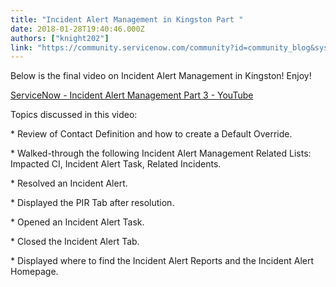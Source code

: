 ```yaml
---
title: "Incident Alert Management in Kingston Part "
date: 2018-01-28T19:40:46.000Z
authors: ["knight202"]
link: "https://community.servicenow.com/community?id=community_blog&sys_id=cefd662ddbd0dbc01dcaf3231f961919"
---
```

<p>Below is the final video on Incident Alert Management in Kingston! Enjoy!</p><p></p><p><a href="https://youtu.be/htbXQl84ul8" title="https://youtu.be/htbXQl84ul8">ServiceNow - Incident Alert Management Part 3 - YouTube</a> </p><p></p><p>Topics discussed in this video:</p><p></p><p>* Review of Contact Definition and how to create a Default Override.</p><p>* Walked-through the following Incident Alert Management Related Lists: Impacted CI, Incident Alert Task, Related Incidents.</p><p>* Resolved an Incident Alert.</p><p>* Displayed the PIR Tab after resolution.</p><p>* Opened an Incident Alert Task.</p><p>* Closed the Incident Alert Tab.</p><p>* Displayed where to find the Incident Alert Reports and the Incident Alert Homepage.</p>